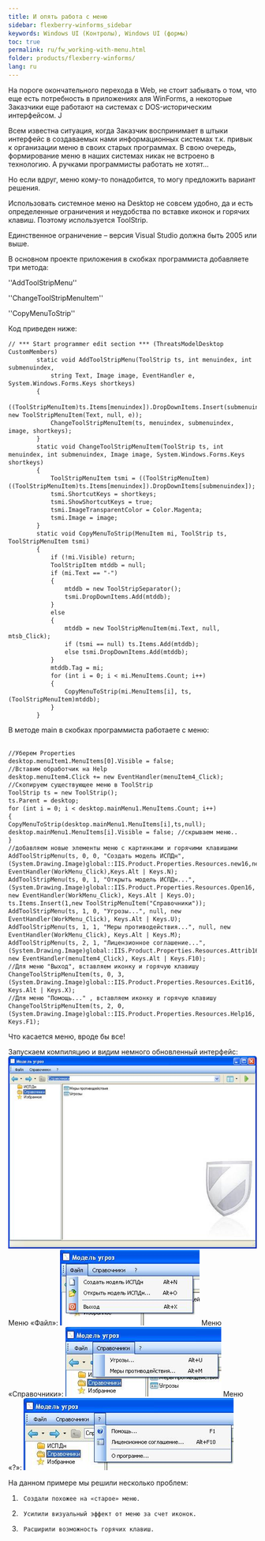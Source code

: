 ```yaml
---
title: И опять работа с меню
sidebar: flexberry-winforms_sidebar
keywords: Windows UI (Контролы), Windows UI (формы)
toc: true
permalink: ru/fw_working-with-menu.html
folder: products/flexberry-winforms/
lang: ru
---
```


На пороге окончательного перехода в Web, не стоит забывать о том, что еще есть потребность в приложениях аля WinForms, а некоторые Заказчики еще работают на системах с DOS-историческим интерфейсом. J

 

Всем известна ситуация, когда Заказчик воспринимает в штыки интерфейс в создаваемых нами информационных системах т.к. привык к организации меню в своих старых программах. В свою очередь, формирование меню в наших системах никак не встроено в технологию. А ручками программисты работать не хотят…

 

Но если вдруг, меню кому-то понадобится, то могу предложить вариант решения.

Использовать системное меню на Desktop не совсем удобно, да и есть определенные ограничения и неудобства по вставке иконок и горячих клавиш. Поэтому используется ToolStrip.

Единственное ограничение – версия Visual Studio должна быть 2005 или выше.

 

В основном проекте приложения в скобках программиста добавляете три метода:

 

''AddToolStripMenu''

''ChangeToolStripMenuItem''

''CopyMenuToStrip''

 

Код приведен ниже:
```
// *** Start programmer edit section *** (ThreatsModelDesktop CustomMembers)
        static void AddToolStripMenu(ToolStrip ts, int menuindex, int submenuindex, 
            string Text, Image image, EventHandler e, System.Windows.Forms.Keys shortkeys)
        {
            ((ToolStripMenuItem)ts.Items[menuindex]).DropDownItems.Insert(submenuindex, new ToolStripMenuItem(Text, null, e));
            ChangeToolStripMenuItem(ts, menuindex, submenuindex, image, shortkeys);
        }
        static void ChangeToolStripMenuItem(ToolStrip ts, int menuindex, int submenuindex, Image image, System.Windows.Forms.Keys shortkeys)
        {
            ToolStripMenuItem tsmi = ((ToolStripMenuItem)((ToolStripMenuItem)ts.Items[menuindex]).DropDownItems[submenuindex]);
            tsmi.ShortcutKeys = shortkeys;
            tsmi.ShowShortcutKeys = true;
            tsmi.ImageTransparentColor = Color.Magenta;
            tsmi.Image = image; 
        }
        static void CopyMenuToStrip(MenuItem mi, ToolStrip ts, ToolStripMenuItem tsmi)
        {
            if (!mi.Visible) return;
            ToolStripItem mtddb = null;
            if (mi.Text == "-")
            {
                mtddb = new ToolStripSeparator();
                tsmi.DropDownItems.Add(mtddb);  
            }
            else
            {
                mtddb = new ToolStripMenuItem(mi.Text, null, mtsb_Click);
                if (tsmi == null) ts.Items.Add(mtddb);  
                else tsmi.DropDownItems.Add(mtddb);  
            }
            mtddb.Tag = mi;   
            for (int i = 0; i < mi.MenuItems.Count; i++)
            {
                CopyMenuToStrip(mi.MenuItems[i], ts, (ToolStripMenuItem)mtddb);
            } 
        }
```
 

В методе main в скобках программиста работаете с меню:
```

//Уберем Properties
desktop.menuItem1.MenuItems[0].Visible = false;                 
//Вставим обработчик на Help
desktop.menuItem4.Click += new EventHandler(menuItem4_Click);   
//Скопируем существующее меню в ToolStrip
ToolStrip ts = new ToolStrip();
ts.Parent = desktop;
for (int i = 0; i < desktop.mainMenu1.MenuItems.Count; i++)
{
CopyMenuToStrip(desktop.mainMenu1.MenuItems[i],ts,null);
desktop.mainMenu1.MenuItems[i].Visible = false; //скрываем меню..
}
//добавляем новые элементы меню с картинками и горячими клавишами
AddToolStripMenu(ts, 0, 0, "Создать модель ИСПДн", (System.Drawing.Image)global::IIS.Product.Properties.Resources.new16,new EventHandler(WorkMenu_Click),Keys.Alt | Keys.N);
AddToolStripMenu(ts, 0, 1, "Открыть модель ИСПДн...",(System.Drawing.Image)global::IIS.Product.Properties.Resources.Open16, new EventHandler(WorkMenu_Click), Keys.Alt | Keys.O);
ts.Items.Insert(1,new ToolStripMenuItem("Справочники"));
AddToolStripMenu(ts, 1, 0, "Угрозы...", null, new EventHandler(WorkMenu_Click), Keys.Alt | Keys.U);
AddToolStripMenu(ts, 1, 1, "Меры противодействия...", null, new EventHandler(WorkMenu_Click), Keys.Alt | Keys.M);
AddToolStripMenu(ts, 2, 1, "Лицензионное соглашение...", (System.Drawing.Image)global::IIS.Product.Properties.Resources.Attrib16,  new EventHandler(menuItem4_Click), Keys.Alt | Keys.F10);
//Для меню "Выход", вставляем иконку и горячую клавишу
ChangeToolStripMenuItem(ts, 0, 3,(System.Drawing.Image)global::IIS.Product.Properties.Resources.Exit16, Keys.Alt | Keys.X);
//Для меню "Помощь..." , вставляем иконку и горячую клавишу
ChangeToolStripMenuItem(ts, 2, 0,(System.Drawing.Image)global::IIS.Product.Properties.Resources.Help16,  Keys.F1);
```

Что касается меню, вроде бы все!

 

Запускаем компиляцию и видим немного обновленный интерфейс:
![](/images/pages/products/flexberry-winforms/desktop/image001.jpg)
Меню «Файл»:
![](/images/pages/products/flexberry-winforms/desktop/image002.jpg)
Меню «Справочники»:
![](/images/pages/products/flexberry-winforms/desktop/image003.jpg)
Меню «?»:
![](/images/pages/products/flexberry-winforms/desktop/image004.jpg)

На данном примере мы решили несколько проблем:

 

1.      Создали похожее на «старое» меню.

2.      Усилили визуальный эффект от меню за счет иконок.

3.      Расширили возможность горячих клавиш.
